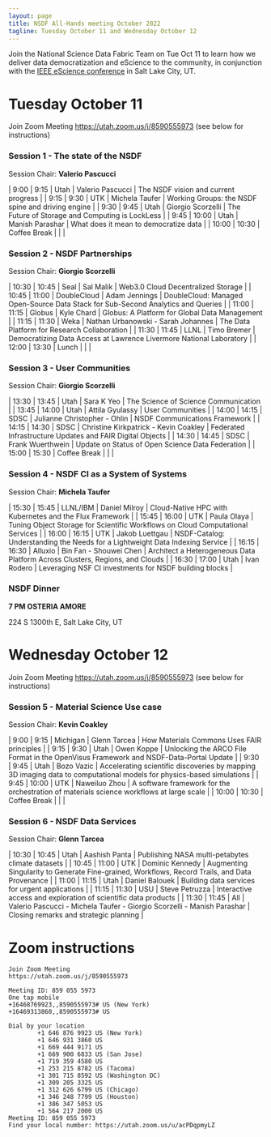 ```yaml
---
layout: page
title: NSDF All-Hands meeting October 2022
tagline: Tuesday October 11 and Wednesday October 12
---
```


Join the National Science Data Fabric Team on Tue Oct 11 to learn how we deliver data democratization and eScience to the community, 
in conjunction with the <a href="https://www.escience-conference.org/2022/">IEEE eScience conference</a> in Salt Lake City, UT.


# Tuesday October  11

Join Zoom Meeting <a href="https://utah.zoom.us/j/8590555973">https://utah.zoom.us/j/8590555973</a>
(see below for instructions)


### Session 1 - The state of the NSDF

Session Chair: **Valerio Pascucci**

| 9:00 | 9:15 | Utah | Valerio Pascucci | The NSDF vision and current progress |
| 9:15 | 9:30 | UTK | Michela Taufer | Working Groups: the NSDF spine and driving engine |
| 9:30 | 9:45 | Utah | Giorgio Scorzelli | The Future of Storage and Computing is LockLess |
| 9:45 | 10:00 | Utah | Manish Parashar | What does it mean to democratize data |
| 10:00 | 10:30 | Coffee Break | | |

### Session 2 - NSDF Partnerships 

Session Chair: **Giorgio Scorzelli**

| 10:30 | 10:45 | Seal | Sal Malik | Web3.0 Cloud Decentralized Storage |
| 10:45 | 11:00 | DoubleCloud | Adam Jennings | DoubleCloud: Managed Open-Source Data Stack for Sub-Second Analytics and Queries |
| 11:00 | 11:15 | Globus | Kyle Chard | Globus: A Platform for Global Data Management |
| 11:15 | 11:30 | Weka | Nathan Urbanowski - Sarah Johannes | The Data Platform for Research Collaboration |
| 11:30 | 11:45 | LLNL | Timo Bremer | Democratizing Data Access at Lawrence Livermore National Laboratory |
| 12:00 | 13:30 | Lunch | | |

### Session 3 - User Communities

Session Chair: **Giorgio Scorzelli**

| 13:30 | 13:45 | Utah | Sara K Yeo | The Science of Science Communication |
| 13:45 | 14:00 | Utah | Attila Gyulassy | User Communities |
| 14:00 | 14:15 | SDSC | Julianne Christopher - Ohlin | NSDF Communications Framework |
| 14:15 | 14:30 | SDSC | Christine Kirkpatrick - Kevin Coakley | Federated Infrastructure Updates and FAIR Digital Objects |
| 14:30 | 14:45 | SDSC | Frank Wuerthwein | Update on Status of Open Science Data Federation |
| 15:00 | 15:30 | Coffee Break | | |

### Session 4 - NSDF CI as a System of Systems 

Session Chair: **Michela Taufer**

| 15:30 | 15:45 | LLNL/IBM | Daniel Milroy | Cloud-Native HPC with Kubernetes and the Flux Framework |
| 15:45 | 16:00 | UTK | Paula Olaya | Tuning Object Storage for Scientific Workflows on Cloud Computational Services |
| 16:00 | 16:15 | UTK | Jakob Luettgau | NSDF-Catalog: Understanding the Needs for a Lightweight Data Indexing Service |
| 16:15 | 16:30 | Alluxio | Bin Fan - Shouwei Chen | Architect a Heterogeneous Data Platform Across Clusters, Regions, and Clouds |
| 16:30 | 17:00 | Utah | Ivan Rodero | Leveraging NSF CI investments for NSDF building blocks |

### NSDF Dinner 

**7 PM OSTERIA AMORE**

224 S 1300th E, Salt Lake City, UT 


# Wednesday October 12

Join Zoom Meeting <a href="https://utah.zoom.us/j/8590555973">https://utah.zoom.us/j/8590555973</a>
(see below for instructions)


### Session 5 - Material Science Use case

Session Chair: **Kevin Coakley**

| 9:00 | 9:15 | Michigan | Glenn Tarcea | How Materials Commons Uses FAIR principles |
| 9:15 | 9:30 | Utah | Owen Koppe | Unlocking the ARCO File Format in the OpenVisus Framework and NSDF-Data-Portal Update |
| 9:30 | 9:45 | Utah | Bozo Vazic | Accelerating scientific discoveries by mapping 3D imaging data to computational models for physics-based simulations |
| 9:45 | 10:00 | UTK | Naweiluo Zhou | A software framework for the orchestration of materials science workflows at large scale |
| 10:00 | 10:30 | Coffee Break | | |

### Session 6 - NSDF Data Services

Session Chair: **Glenn Tarcea**

| 10:30 | 10:45 | Utah | Aashish Panta | Publishing NASA multi-petabytes climate datasets |
| 10:45 | 11:00 | UTK | Dominic Kennedy | Augmenting Singularity to Generate Fine-grained, Workflows, Record Trails, and Data Provenance |
| 11:00 | 11:15 | Utah | Daniel Balouek | Building data services for urgent applications |
| 11:15 | 11:30 | USU | Steve Petruzza | Interactive access and exploration of scientific data products |
| 11:30 | 11:45 | All | Valerio Pascucci - Michela Taufer - Giorgio Scorzelli - Manish Parashar | Closing remarks and strategic planning |



# Zoom instructions

```
Join Zoom Meeting
https://utah.zoom.us/j/8590555973

Meeting ID: 859 055 5973
One tap mobile
+16468769923,,8590555973# US (New York)
+16469313860,,8590555973# US

Dial by your location
        +1 646 876 9923 US (New York)
        +1 646 931 3860 US
        +1 669 444 9171 US
        +1 669 900 6833 US (San Jose)
        +1 719 359 4580 US
        +1 253 215 8782 US (Tacoma)
        +1 301 715 8592 US (Washington DC)
        +1 309 205 3325 US
        +1 312 626 6799 US (Chicago)
        +1 346 248 7799 US (Houston)
        +1 386 347 5053 US
        +1 564 217 2000 US
Meeting ID: 859 055 5973
Find your local number: https://utah.zoom.us/u/acPDqpmyLZ
```

<br><br>
